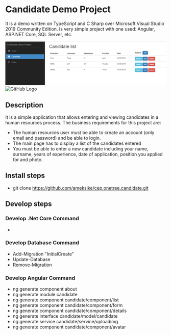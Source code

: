 # Candidate Demo Project
It is a demo written on TypeScript and C Sharp over Microsoft Visual Studio 2019 Community Edition. Is very simple project with one used: Angular, ASP.NET Core, SQL Server, etc.

![Screenshot](readme/demo.png)
![GitHub Logo](/readme/logo.png)


## Description 
It is a simple application that allows entering and viewing candidates in a human resources process. The business requirements for this project are:
* The human resources user must be able to create an account (only email and password) and be able to login.
* The main page has to display a list of the candidates entered
* You must be able to enter a new candidate including your name, surname, years of experience, date of application, position you applied for and photo.


## Install steps
- git clone https://github.com/ameksike/cep.onetree.candidate.git



## Develop steps
### Develop .Net Core Command
- 

### Develop Database Command
- Add-Migration "InitialCreate" 
- Update-Database
- Remove-Migration

### Develop Angular Command
- ng generate component about
- ng generate module candidate
- ng generate component candidate/component/list
- ng generate component candidate/component/form
- ng generate component candidate/component/details
- ng generate interface candidate/model/candidate
- ng generate service   candidate/service/uploadimg
- ng generate component candidate/component/avatar



